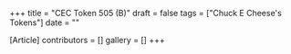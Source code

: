 +++
title = "CEC Token 505 (B)"
draft = false
tags = ["Chuck E Cheese's Tokens"]
date = ""

[Article]
contributors = []
gallery = []
+++
